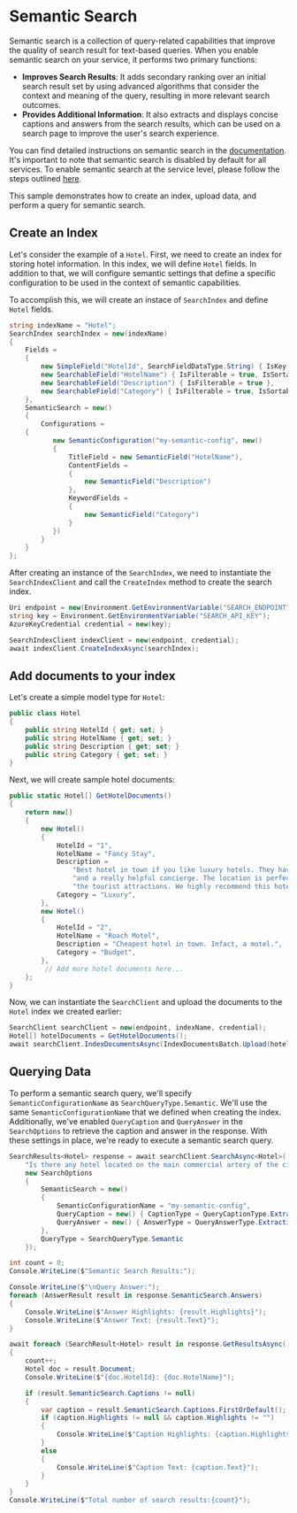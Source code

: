 # Semantic Search

Semantic search is a collection of query-related capabilities that improve the quality of search result for text-based queries. When you enable semantic search on your service, it performs two primary functions:
* **Improves Search Results**: It adds secondary ranking over an initial search result set by using advanced algorithms that consider the context and meaning of the query, resulting in more relevant search outcomes.
* **Provides Additional Information**: It also extracts and displays concise captions and answers from the search results, which can be used on a search page to improve the user's search experience.

You can find detailed instructions on semantic search in the [documentation](https://learn.microsoft.com/azure/search/semantic-search-overview). It's important to note that semantic search is disabled by default for all services. To enable semantic search at the service level, please follow the steps outlined [here](https://learn.microsoft.com/azure/search/semantic-how-to-enable-disable).

This sample demonstrates how to create an index, upload data, and perform a query for semantic search.

## Create an Index

Let's consider the example of a `Hotel`. First, we need to create an index for storing hotel information. In this index, we will define `Hotel` fields. In addition to that, we will configure semantic settings that define a specific configuration to be used in the context of semantic capabilities.

To accomplish this, we will create an instace of `SearchIndex` and define `Hotel` fields.

```C# Snippet:Azure_Search_Documents_Tests_Samples_Sample08_Semantic_Search_Index
string indexName = "Hotel";
SearchIndex searchIndex = new(indexName)
{
    Fields =
    {
        new SimpleField("HotelId", SearchFieldDataType.String) { IsKey = true, IsFilterable = true, IsSortable = true, IsFacetable = true },
        new SearchableField("HotelName") { IsFilterable = true, IsSortable = true },
        new SearchableField("Description") { IsFilterable = true },
        new SearchableField("Category") { IsFilterable = true, IsSortable = true, IsFacetable = true },
    },
    SemanticSearch = new()
    {
        Configurations =
    {
           new SemanticConfiguration("my-semantic-config", new()
           {
               TitleField = new SemanticField("HotelName"),
               ContentFields =
               {
                   new SemanticField("Description")
               },
               KeywordFields =
               {
                   new SemanticField("Category")
               }
           })
        }
    }
};
```

After creating an instance of the `SearchIndex`, we need to instantiate the `SearchIndexClient` and call the `CreateIndex` method to create the search index. 

```C# Snippet:Azure_Search_Documents_Tests_Samples_Sample08_Semantic_Search_Create_Index
Uri endpoint = new(Environment.GetEnvironmentVariable("SEARCH_ENDPOINT"));
string key = Environment.GetEnvironmentVariable("SEARCH_API_KEY");
AzureKeyCredential credential = new(key);

SearchIndexClient indexClient = new(endpoint, credential);
await indexClient.CreateIndexAsync(searchIndex);
```

## Add documents to your index

Let's create a simple model type for `Hotel`:

```C# Snippet:Azure_Search_Documents_Tests_Samples_Sample08_Semantic_Search_Model
public class Hotel
{
    public string HotelId { get; set; }
    public string HotelName { get; set; }
    public string Description { get; set; }
    public string Category { get; set; }
}
```

Next, we will create sample hotel documents:

```C# Snippet:Azure_Search_Documents_Tests_Samples_Sample08_Semantic_Search_Hotel_Document
public static Hotel[] GetHotelDocuments()
{
    return new[]
    {
        new Hotel()
        {
            HotelId = "1",
            HotelName = "Fancy Stay",
            Description =
                "Best hotel in town if you like luxury hotels. They have an amazing infinity pool, a spa, " +
                "and a really helpful concierge. The location is perfect -- right downtown, close to all " +
                "the tourist attractions. We highly recommend this hotel.",
            Category = "Luxury",
        },
        new Hotel()
        {
            HotelId = "2",
            HotelName = "Roach Motel",
            Description = "Cheapest hotel in town. Infact, a motel.",
            Category = "Budget",
        },
         // Add more hotel documents here...
    };
}
```

Now, we can instantiate the `SearchClient` and upload the documents to the `Hotel` index we created earlier:

```C# Snippet:Azure_Search_Documents_Tests_Samples_Sample08_Semantic_Search_Upload_Documents
SearchClient searchClient = new(endpoint, indexName, credential);
Hotel[] hotelDocuments = GetHotelDocuments();
await searchClient.IndexDocumentsAsync(IndexDocumentsBatch.Upload(hotelDocuments));
```

## Querying Data

To perform a semantic search query, we'll specify `SemanticConfigurationName` as `SearchQueryType.Semantic`. We'll use the same `SemanticConfigurationName` that we defined when creating the index. Additionally, we've enabled `QueryCaption` and `QueryAnswer` in the `SearchOptions` to retrieve the caption and answer in the response. With these settings in place, we're ready to execute a semantic search query.

```C# Snippet:Azure_Search_Documents_Tests_Samples_Sample08_Semantic_Search_Query
SearchResults<Hotel> response = await searchClient.SearchAsync<Hotel>(
    "Is there any hotel located on the main commercial artery of the city in the heart of New York?",
    new SearchOptions
    {
        SemanticSearch = new()
        {
            SemanticConfigurationName = "my-semantic-config",
            QueryCaption = new() { CaptionType = QueryCaptionType.Extractive },
            QueryAnswer = new() { AnswerType = QueryAnswerType.Extractive }
        },
        QueryType = SearchQueryType.Semantic
    });

int count = 0;
Console.WriteLine($"Semantic Search Results:");

Console.WriteLine($"\nQuery Answer:");
foreach (AnswerResult result in response.SemanticSearch.Answers)
{
    Console.WriteLine($"Answer Highlights: {result.Highlights}");
    Console.WriteLine($"Answer Text: {result.Text}");
}

await foreach (SearchResult<Hotel> result in response.GetResultsAsync())
{
    count++;
    Hotel doc = result.Document;
    Console.WriteLine($"{doc.HotelId}: {doc.HotelName}");

    if (result.SemanticSearch.Captions != null)
    {
        var caption = result.SemanticSearch.Captions.FirstOrDefault();
        if (caption.Highlights != null && caption.Highlights != "")
        {
            Console.WriteLine($"Caption Highlights: {caption.Highlights}");
        }
        else
        {
            Console.WriteLine($"Caption Text: {caption.Text}");
        }
    }
}
Console.WriteLine($"Total number of search results:{count}");
```
